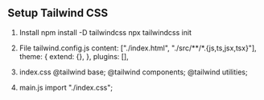 ## Setup Tailwind CSS

1. Install
   npm install -D tailwindcss
   npx tailwindcss init

2. File tailwind.config.js
   content: ["./index.html", "./src/**/*.{js,ts,jsx,tsx}"],
   theme: {
   extend: {},
   },
   plugins: [],

3. index.css
   @tailwind base;
   @tailwind components;
   @tailwind utilities;

4. main.js
   import "./index.css";
